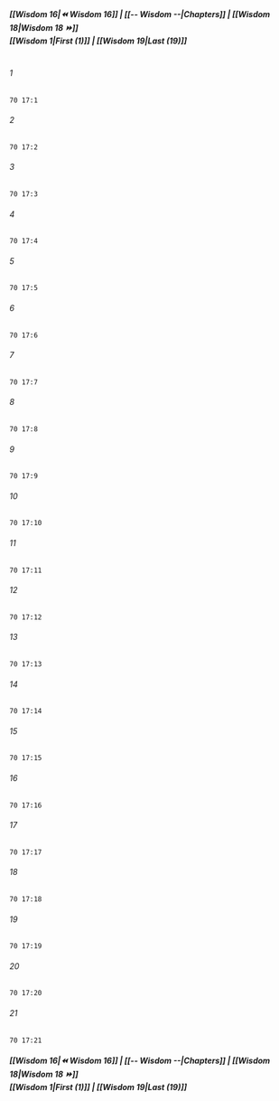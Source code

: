 
##### **[[Wisdom 16|⏪ Wisdom 16]] | [[-- Wisdom --|Chapters]] | [[Wisdom 18|Wisdom 18 ⏩]]**<br>**[[Wisdom 1|First (1)]] | [[Wisdom 19|Last (19)]]**<br><br>

###### 1
``` verse
70 17:1
```
###### 2
``` verse
70 17:2
```
###### 3
``` verse
70 17:3
```
###### 4
``` verse
70 17:4
```
###### 5
``` verse
70 17:5
```
###### 6
``` verse
70 17:6
```
###### 7
``` verse
70 17:7
```
###### 8
``` verse
70 17:8
```
###### 9
``` verse
70 17:9
```
###### 10
``` verse
70 17:10
```
###### 11
``` verse
70 17:11
```
###### 12
``` verse
70 17:12
```
###### 13
``` verse
70 17:13
```
###### 14
``` verse
70 17:14
```
###### 15
``` verse
70 17:15
```
###### 16
``` verse
70 17:16
```
###### 17
``` verse
70 17:17
```
###### 18
``` verse
70 17:18
```
###### 19
``` verse
70 17:19
```
###### 20
``` verse
70 17:20
```
###### 21
``` verse
70 17:21
```

##### **[[Wisdom 16|⏪ Wisdom 16]] | [[-- Wisdom --|Chapters]] | [[Wisdom 18|Wisdom 18 ⏩]]**<br>**[[Wisdom 1|First (1)]] | [[Wisdom 19|Last (19)]]**
